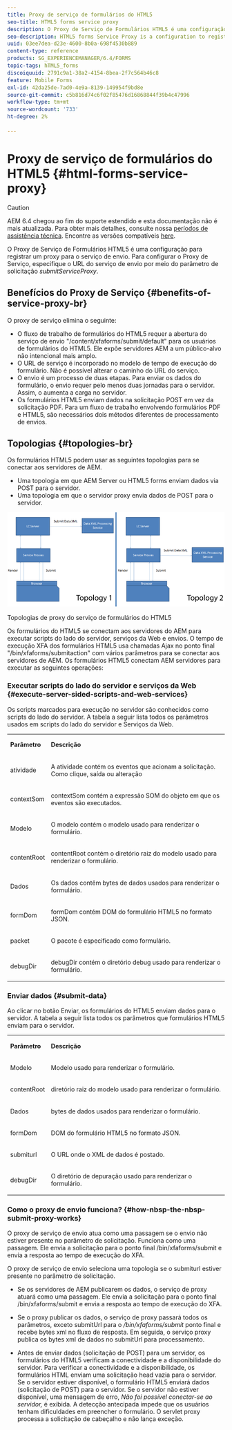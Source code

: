 ```yaml
---
title: Proxy de serviço de formulários do HTML5
seo-title: HTML5 forms service proxy
description: O Proxy de Serviço de Formulários HTML5 é uma configuração para registrar um proxy para o serviço de envio. Para configurar o Proxy de Serviço, especifique o URL do serviço de envio por meio do parâmetro de solicitação submitServiceProxy.
seo-description: HTML5 forms Service Proxy is a configuration to register a proxy for the submission service. To configure Service Proxy, specify the URL of submission service through request parameter submissionServiceProxy.
uuid: 03ee7dea-d23e-4600-8b0a-698f4530b889
content-type: reference
products: SG_EXPERIENCEMANAGER/6.4/FORMS
topic-tags: hTML5_forms
discoiquuid: 2791c9a1-38a2-4154-8bea-2f7c564b46c8
feature: Mobile Forms
exl-id: 42da25de-7ad0-4e9a-8139-149954f9bd8e
source-git-commit: c5b816d74c6f02f85476d16868844f39b4c47996
workflow-type: tm+mt
source-wordcount: '733'
ht-degree: 2%

---
```


# Proxy de serviço de formulários do HTML5 {#html-forms-service-proxy}

>[!CAUTION]
>
>AEM 6.4 chegou ao fim do suporte estendido e esta documentação não é mais atualizada. Para obter mais detalhes, consulte nossa [períodos de assistência técnica](https://helpx.adobe.com/br/support/programs/eol-matrix.html). Encontre as versões compatíveis [here](https://experienceleague.adobe.com/docs/).

O Proxy de Serviço de Formulários HTML5 é uma configuração para registrar um proxy para o serviço de envio. Para configurar o Proxy de Serviço, especifique o URL do serviço de envio por meio do parâmetro de solicitação *submitServiceProxy*.

## Benefícios do Proxy de Serviço {#benefits-of-service-proxy-br}

O proxy de serviço elimina o seguinte:

* O fluxo de trabalho de formulários do HTML5 requer a abertura do serviço de envio &quot;/content/xfaforms/submit/default&quot; para os usuários de formulários do HTML5. Ele expõe servidores AEM a um público-alvo não intencional mais amplo.
* O URL de serviço é incorporado no modelo de tempo de execução do formulário. Não é possível alterar o caminho do URL do serviço.
* O envio é um processo de duas etapas. Para enviar os dados do formulário, o envio requer pelo menos duas jornadas para o servidor. Assim, o aumenta a carga no servidor.
* Os formulários HTML5 enviam dados na solicitação POST em vez da solicitação PDF. Para um fluxo de trabalho envolvendo formulários PDF e HTML5, são necessários dois métodos diferentes de processamento de envios.

## Topologias {#topologies-br}

Os formulários HTML5 podem usar as seguintes topologias para se conectar aos servidores de AEM.

* Uma topologia em que AEM Server ou HTML5 forms enviam dados via POST para o servidor.
* Uma topologia em que o servidor proxy envia dados de POST para o servidor.

![Topologias de proxy do serviço de formulários do HTML5](assets/topology.png)

Topologias de proxy do serviço de formulários do HTML5

Os formulários do HTML5 se conectam aos servidores do AEM para executar scripts do lado do servidor, serviços da Web e envios. O tempo de execução XFA dos formulários HTML5 usa chamadas Ajax no ponto final &quot;/bin/xfaforms/submitaction&quot; com vários parâmetros para se conectar aos servidores de AEM. Os formulários HTML5 conectam AEM servidores para executar as seguintes operações:

### Executar scripts do lado do servidor e serviços da Web {#execute-server-sided-scripts-and-web-services}

Os scripts marcados para execução no servidor são conhecidos como scripts do lado do servidor. A tabela a seguir lista todos os parâmetros usados em scripts do lado do servidor e Serviços da Web.

<table> 
 <tbody> 
  <tr> 
   <td><p><strong>Parâmetro</strong></p> </td> 
   <td><p><strong>Descrição</strong></p> </td> 
  </tr> 
  <tr> 
   <td><p>atividade</p> </td> 
   <td><p>A atividade contém os eventos que acionam a solicitação. Como clique, saída ou alteração</p> </td> 
  </tr> 
  <tr> 
   <td><p>contextSom</p> </td> 
   <td><p>contextSom contém a expressão SOM do objeto em que os eventos são executados.</p> </td> 
  </tr> 
  <tr> 
   <td><p>Modelo</p> </td> 
   <td><p>O modelo contém o modelo usado para renderizar o formulário.</p> </td> 
  </tr> 
  <tr> 
   <td><p>contentRoot</p> </td> 
   <td><p>contentRoot contém o diretório raiz do modelo usado para renderizar o formulário.</p> </td> 
  </tr> 
  <tr> 
   <td><p>Dados</p> </td> 
   <td><p>Os dados contêm bytes de dados usados para renderizar o formulário.</p> </td> 
  </tr> 
  <tr> 
   <td><p>formDom</p> </td> 
   <td><p>formDom contém DOM do formulário HTML5 no formato JSON.</p> </td> 
  </tr> 
  <tr> 
   <td><p>packet</p> </td> 
   <td><p>O pacote é especificado como formulário.</p> </td> 
  </tr> 
  <tr> 
   <td><p>debugDir</p> </td> 
   <td><p>debugDir contém o diretório debug usado para renderizar o formulário.</p> </td> 
  </tr> 
 </tbody> 
</table>

### Enviar dados {#submit-data}

Ao clicar no botão Enviar, os formulários do HTML5 enviam dados para o servidor. A tabela a seguir lista todos os parâmetros que formulários HTML5 enviam para o servidor.

<table> 
 <tbody> 
  <tr> 
   <td><p><strong>Parâmetro</strong></p> </td> 
   <td><p><strong>Descrição</strong></p> </td> 
  </tr> 
  <tr> 
   <td><p>Modelo</p> </td> 
   <td><p>Modelo usado para renderizar o formulário.</p> </td> 
  </tr> 
  <tr> 
   <td><p>contentRoot</p> </td> 
   <td><p>diretório raiz do modelo usado para renderizar o formulário.</p> </td> 
  </tr> 
  <tr> 
   <td><p>Dados</p> </td> 
   <td><p>bytes de dados usados para renderizar o formulário.</p> </td> 
  </tr> 
  <tr> 
   <td><p>formDom</p> </td> 
   <td><p>DOM do formulário HTML5 no formato JSON.</p> </td> 
  </tr> 
  <tr> 
   <td><p>submiturl</p> </td> 
   <td><p>O URL onde o XML de dados é postado.</p> </td> 
  </tr> 
  <tr> 
   <td><p>debugDir</p> </td> 
   <td><p>O diretório de depuração usado para renderizar o formulário.</p> </td> 
  </tr> 
 </tbody> 
</table>

### Como o proxy de envio funciona? {#how-nbsp-the-nbsp-submit-proxy-works}

O proxy de serviço de envio atua como uma passagem se o envio não estiver presente no parâmetro de solicitação. Funciona como uma passagem. Ele envia a solicitação para o ponto final /bin/xfaforms/submit e envia a resposta ao tempo de execução do XFA.

O proxy de serviço de envio seleciona uma topologia se o submiturl estiver presente no parâmetro de solicitação.

* Se os servidores de AEM publicarem os dados, o serviço de proxy atuará como uma passagem. Ele envia a solicitação para o ponto final /bin/xfaforms/submit e envia a resposta ao tempo de execução do XFA.
* Se o proxy publicar os dados, o serviço de proxy passará todos os parâmetros, exceto submitUrl para o */bin/xfaforms/submit* ponto final e recebe bytes xml no fluxo de resposta. Em seguida, o serviço proxy publica os bytes xml de dados no submitUrl para processamento.

* Antes de enviar dados (solicitação de POST) para um servidor, os formulários do HTML5 verificam a conectividade e a disponibilidade do servidor. Para verificar a conectividade e a disponibilidade, os formulários HTML enviam uma solicitação head vazia para o servidor. Se o servidor estiver disponível, o formulário HTML5 enviará dados (solicitação de POST) para o servidor. Se o servidor não estiver disponível, uma mensagem de erro, *Não foi possível conectar-se ao servidor,* é exibida. A detecção antecipada impede que os usuários tenham dificuldades em preencher o formulário. O servlet proxy processa a solicitação de cabeçalho e não lança exceção.
